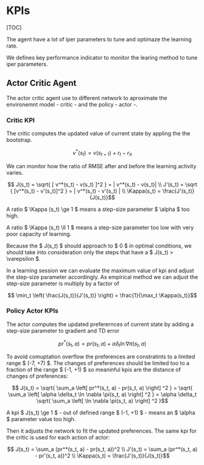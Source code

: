 # KPIs

[TOC]

The agent have a lot of iper parameters to tune and optimaze the learning rate.

We defines key performance indicator to monitor the learing method to tune iper parameters.

## Actor Critic Agent

The actor critic agent use to different network to aproximate the environemnt model - critic - and the policy - actor -.

### Critic KPI

The critic computes the updated value of current state by appling the the bootstrap.

```math
v^*(s_t) = v(s_{t+1}) + r_t - r_\pi 
```

 We can monitor how the ratio of RMSE after and before the learning activity varies.

```math
    J(s_t) = \sqrt{ [ v^*(s_t) - v(s_t) ]^2 } = | v^*(s_t) - v(s_t)|
    \\
    J'(s_t) = \sqrt { [v^*(s_t) - v'(s_t)]^2 } = | v^*(s_t) - v'(s_t) |
    \\
    \Kappa(s_t) = \frac{J'(s_t)}{J(s_t)}
```

A ratio $ \Kappa (s_t) \ge 1 $ means a step-size parameter $ \alpha $ too high.

A ratio $ \Kappa (s_t) \ll 1 $  means a step-size parameter too low with very poor capacity of learning.

Because the $ J(s_t) $ should approach to $ 0 $ in optimal conditions, we should take into consideration only the steps that have a $ J(s_t) > \varepsilon $.

In a learning session we can evaluate the maximum value of kpi and adjust the step-size parameter accordingly.
As empirical method we can adjust the step-size parameter is multiply by a factor of

```math
    \min_t \left( \frac{J(s_t)}{J'(s_t)} \right) =
    \frac{1}{\max_t \Kappa(s_t)}
```


### Policy Actor KPIs

The actor computes the updated preferernces of current state by adding a step-size parameter to gradient and TD error

```math
    pr^*(s_t, a) = pr(s_t, a) + \alpha \delta_t \ln \nabla \pi(s_t, a)
```

To avoid comuptation overflow the preferences are constratints to a limited range $ (-7, +7) $.
The changes of preferences should be limited too to a fraction of the range $ (-1, +1) $ so meaninful kpis are the distance of changes of preferences:

```math
    J(s_t) = \sqrt{ \sum_a
    \left[
        pr^*(s_t, a) - pr(s_t, a)
    \right] ^2
    }
    = \sqrt{ \sum_a
    \left[
        \alpha \delta_t \ln \nabla \pi(s_t, a)
    \right] ^2
    }
    = \alpha \delta_t \sqrt{ \sum_a
    \left[
        \ln \nabla \pi(s_t, a)
    \right] ^2
    }
```

A kpi $ J(s_t) \ge 1 $ - out of defined range $ (-1, +1) $ - means an $ \alpha $ parameter value too high.

Then it adjusts the network to fit the updated preferences.
The same kpi for the critic is used for each action of actor:

```math
    J(s_t) = \sum_a (pr^*(s_t, a) - pr(s_t, a))^2
    \\
    J'(s_t) = \sum_a (pr^*(s_t, a) - pr'(s_t, a))^2
    \\
    \Kappa(s_t) = \frac{J'(s_t)}{J(s_t)}
```
